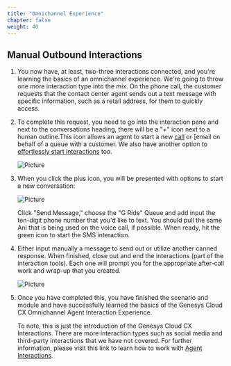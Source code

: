 ```yaml
---
title: "Omnichannel Experience"
chapter: false
weight: 40
---
```


## Manual Outbound Interactions

1. You now have, at least, two-three interactions connected, and you're learning the basics of an omnichannel experience. We're going to throw one more interaction type into the mix. On the phone call, the customer requests that the contact center agent sends out a text message with specific information, such as a retail address, for them to quickly access. 

2. To complete this request, you need to go into the interaction pane and next to the conversations heading, there will be a "+" icon next to a human outline.This icon allows an agent to start a new [call](https://help.mypurecloud.com/articles/place-a-call-on-behalf-of-a-queue/) or [email[](https://help.mypurecloud.com/articles/send-outbound-email-behalf-queue/) on behalf of a queue with a customer. We also have another option to [effortlessly start interactions](https://help.mypurecloud.com/articles/switch-channels-for-an-interaction/) too.

    ![Picture](/images/Conversation_Plus.png)

3. When you click the plus icon, you will be presented with options to start a new conversation:

    ![Picture](/images/StartConversation.png)

    Click "Send Message," choose the "G Ride" Queue and add input the ten-digit phone number that you'd like to text. You should pull the same Ani that is being used on the voice call, if possible. When ready, hit the green icon to start the SMS interaction.

4. Either input manually a message to send out or utilize another canned response. When finished, close out and end the interactions (part of the interaction tools). Each one will prompt you for the appropriate after-call work and wrap-up that you created.

    ![Picture](/images/WrapUpcodes.png)

5. Once you have completed this, you have finished the scenario and module and have successfully learned the basics of the Genesys Cloud CX Omnichannel Agent Interaction Experience. 

    To note, this is just the introduction of the Genesys Cloud CX Interactions. There are more interaction types such as social media and third-party interactions that we have not covered. For further information, please visit this link to learn how to work with [Agent Interactions](https://help.mypurecloud.com/articles/about-agent-interactions/).
